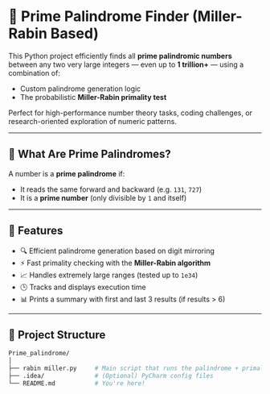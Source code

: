 # 🔢 Prime Palindrome Finder (Miller-Rabin Based)

This Python project efficiently finds all **prime palindromic numbers** between any two very large integers — even up to **1 trillion+** — using a combination of:
- Custom palindrome generation logic
- The probabilistic **Miller-Rabin primality test**

Perfect for high-performance number theory tasks, coding challenges, or research-oriented exploration of numeric patterns.

---

## 🧠 What Are Prime Palindromes?

A number is a **prime palindrome** if:
- It reads the same forward and backward (e.g. `131`, `727`)
- It is a **prime number** (only divisible by `1` and itself)

---

## 🚀 Features

- 🔍 Efficient palindrome generation based on digit mirroring
- ⚡ Fast primality checking with the **Miller-Rabin algorithm**
- 📈 Handles extremely large ranges (tested up to `1e34`)
- 🕒 Tracks and displays execution time
- 📊 Prints a summary with first and last 3 results (if results > 6)

---

## 📂 Project Structure

```bash
Prime_palindrome/
│
├── rabin miller.py     # Main script that runs the palindrome + primality logic
├── .idea/              # (Optional) PyCharm config files
└── README.md           # You're here!

